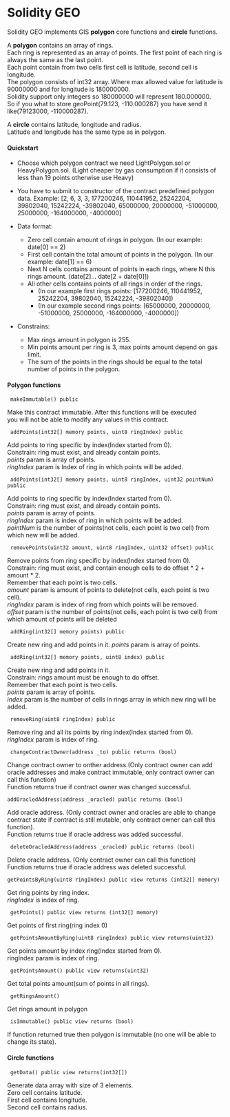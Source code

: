 # Solidity GEO

Solidity GEO implements GIS **polygon** core functions and **circle** functions.<br/>

A **polygon** contains an array of rings.<br/>
Each ring is represented as an array of points. The first point of each ring is always the same as the last point.<br/>
Each point contain from two cells first cell is latitude, second cell is longitude.<br/>
The polygon consists of int32 array. Where max allowed value for latitude is 90000000 and for longitude is 180000000.<br/>
Solidity support only integers so 180000000 will represent 180.000000.<br/>
So if you what to store geoPoint(79.123, -110.000287) you have send it like(79123000, -110000287).<br/>

A **circle** contains latitude, longitude and radius.<br/>
Latitude and longitude has the same type as in polygon.<br/>

#### Quickstart

- Choose which polygon contract we need LightPolygon.sol or HeavyPolygon.sol. (Light cheaper by gas consumption if it consists of less than 19 points otherwise use Heavy)

- You have to submit to constructor of the contract predefined polygon data. Example:
[2, 6, 3, 3, 177200246, 110441952, 25242204, 39802040, 15242224, -39802040, 65000000, 20000000, -51000000, 25000000, -164000000, -4000000]

- Data format:
    - Zero cell contain amount of rings in polygon. (In our example: date[0] == 2)
    - First cell contain the total amount of points in the polygon. (In our example: date[1] == 6)
    - Next N cells contains amount of points in each rings, where N this rings amount. (date[2]... date[2 + date[0]])
    - All other cells contains points of all rings in order of the rings.
        - (In our example first rings points: [177200246, 110441952, 25242204, 39802040, 15242224, -39802040])
        - (In our example second rings points: [65000000, 20000000, -51000000, 25000000, -164000000, -4000000])
- Constrains:
    - Max rings amount in polygon is 255.
    - Min points amount per ring is 3, max points amount depend on gas limit.
    - The sum of the points in the rings should be equal to the total number of points in the polygon.

#### Polygon functions

```solidity
 makeImmutable() public
```
Make this contract immutable. After this functions will be executed<br/>
you will not be able to modify any values in this contract.
```solidity
 addPoints(int32[] memory points, uint8 ringIndex) public
```
Add points to ring specific by index(Index started from 0).<br/>
Constrain: ring must exist, and already contain points.<br/>
*points* param is  array of points.<br/>
*ringIndex* param is Index of ring in which points will be added.
```solidity
 addPoints(int32[] memory points, uint8 ringIndex, uint32 pointNum) public
```
Add points to ring specific by index(Index started from 0).<br/>
Constrain: ring must exist, and already contain points.<br/>
*points* param is array of points.<br/>
*ringIndex* param is index of ring in which points will be added.<br/>
*pointNum* is the number of points(not cells, each point is two cell) from which new will be added.
```solidity
 removePoints(uint32 amount, uint8 ringIndex, uint32 offset) public
```
Remove points from ring specific by index(Index started from 0).<br/>
Constrain: ring must exist, and contain enough cells to do offset * 2 + amount * 2.<br/>
Remember that each point is two cells.<br/>
*amount* param is amount of points to delete(not cells, each point is two cell).<br/>
*ringIndex* param is index of ring from which points will be removed.<br/>
*offset* param is the number of points(not cells, each point is two cell) from which amount of points will be deleted<br/>

```solidity
 addRing(int32[] memory points) public
```
Create new ring and add points in it.
*points* param is array of points.
```solidity
 addRing(int32[] memory points, uint8 index) public
 ```
Create new ring and add points in it.<br/>
Constrain: rings amount must be enough to do offset.<br/>
Remember that each point is two cells.<br/>
*points* param is array of points.<br/>
*index* param is the number of cells in rings array in which new ring will be added.
```solidity
 removeRing(uint8 ringIndex) public
```
Remove ring and all its points by ring index(Index started from 0).<br/>
*ringIndex* param is index of ring.
```solidity
 changeContractOwner(address _to) public returns (bool)
```
Change contract owner to onther address.(Only contract owner can add oracle addresses and make contract immutable, only contract owner can call this function)<br/>
Function returns true if contract owner was changed successful.
```solidity
addOracledAddress(address _oracled) public returns (bool)
```
Add oracle address. (Only contract owner and oracles are able to change contract state if contract is still mutable, only contract owner can call this function).<br/>
Function returns true if oracle address was added successful.<br/>
```solidity
 deleteOracledAddress(address _oracled) public returns (bool)
```
Delete oracle address. (Only contract owner can call this function)<br/>
Function returns true if oracle address was deleted successful.<br/>
```solidity
getPointsByRing(uint8 ringIndex) public view returns (int32[] memory)
```
Get ring points by ring index.<br/>
*ringIndex* is index of ring.<br/>
```solidity
 getPoints() public view returns (int32[] memory)
```
Get points of first ring(ring index 0)
```solidity
 getPointsAmountByRing(uint8 ringIndex) public view returns(uint32)
```
Get points amount by index ring(Index started from 0).<br/>
ringIndex param is index of ring.
```solidity
 getPointsAmount() public view returns(uint32)
```
Get total points amount(sum of points in all rings).
```solidity
 getRingsAmount()
```
Get rings amount in polygon
```solidity
 isImmutable() public view returns (bool)
```
If function returned true then polygon is immutable (no one will be able to change its state).

#### Circle functions
```solidity
 getData() public view returns(int32[])
```
Generate data array with size of 3 elements.<br/>
Zero cell contains latitude.<br/>
First cell contains longitude.<br/>
Second cell contains radius.